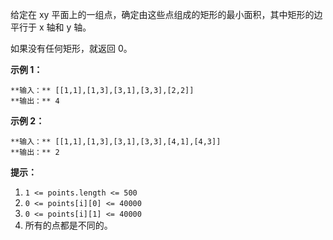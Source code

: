 给定在 xy 平面上的一组点，确定由这些点组成的矩形的最小面积，其中矩形的边平行于 x 轴和 y 轴。

如果没有任何矩形，就返回 0。



**示例 1：**

    
    
    **输入：** [[1,1],[1,3],[3,1],[3,3],[2,2]]
    **输出：** 4
    

**示例 2：**

    
    
    **输入：** [[1,1],[1,3],[3,1],[3,3],[4,1],[4,3]]
    **输出：** 2
    



**提示：**

  1. `1 <= points.length <= 500`
  2. `0 <= points[i][0] <= 40000`
  3. `0 <= points[i][1] <= 40000`
  4. 所有的点都是不同的。

